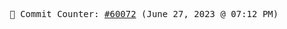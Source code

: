 <p align="center">
    <samp>
        📮 Commit Counter: <a href="https://github.com/Javascript-void0/Javascript-void0/commits/main">#60072</a> (June 27, 2023 @ 07:12 PM)
    </samp>
</p>